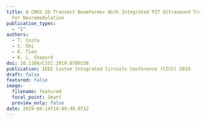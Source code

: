 ```yaml
---
title: A CMOS 2D Transmit Beamformer With Integrated PZT Ultrasound Transducers
  For Neuromodulation
publication_types:
  - "1"
authors:
  - T. Costa
  - C. Shi
  - K. Tien
  - K. L. Shepard
doi: 10.1109/CICC.2019.8780236
publication: IEEE Custom Integrated Circuits Conference (CICC) 2019
draft: false
featured: false
image:
  filename: featured
  focal_point: Smart
  preview_only: false
date: 2019-04-14T14:49:40.871Z
---
```

